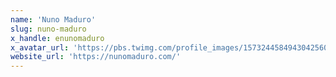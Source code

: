 ```yaml
---
name: 'Nuno Maduro'
slug: nuno-maduro
x_handle: enunomaduro
x_avatar_url: 'https://pbs.twimg.com/profile_images/1573244584943042560/9Mq8p_QH_200x200.jpg'
website_url: 'https://nunomaduro.com/'
---
```


